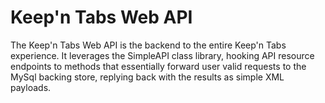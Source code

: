 # Keep'n Tabs Web API

The Keep'n Tabs Web API is the backend to the entire Keep'n Tabs experience.  It leverages the SimpleAPI class library, hooking API resource endpoints to methods that essentially forward user valid  requests to the MySql backing store, replying back with the results as simple XML payloads.
